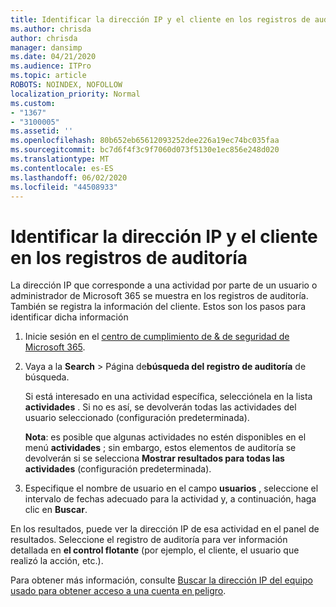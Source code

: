 ```yaml
---
title: Identificar la dirección IP y el cliente en los registros de auditoría
ms.author: chrisda
author: chrisda
manager: dansimp
ms.date: 04/21/2020
ms.audience: ITPro
ms.topic: article
ROBOTS: NOINDEX, NOFOLLOW
localization_priority: Normal
ms.custom:
- "1367"
- "3100005"
ms.assetid: ''
ms.openlocfilehash: 80b652eb65612093252dee226a19ec74bc035faa
ms.sourcegitcommit: bc7d6f4f3c9f7060d073f5130e1ec856e248d020
ms.translationtype: MT
ms.contentlocale: es-ES
ms.lasthandoff: 06/02/2020
ms.locfileid: "44508933"
---
```

# <a name="identify-ip-address-and-client-in-audit-logs"></a>Identificar la dirección IP y el cliente en los registros de auditoría

La dirección IP que corresponde a una actividad por parte de un usuario o administrador de Microsoft 365 se muestra en los registros de auditoría. También se registra la información del cliente. Estos son los pasos para identificar dicha información

1. Inicie sesión en el [centro de cumplimiento de & de seguridad de Microsoft 365](https://protection.office.com/).

2. Vaya a la **Search**  >  Página de**búsqueda del registro de auditoría** de búsqueda.

   Si está interesado en una actividad específica, selecciónela en la lista **actividades** . Si no es así, se devolverán todas las actividades del usuario seleccionado (configuración predeterminada).

   **Nota**: es posible que algunas actividades no estén disponibles en el menú **actividades** ; sin embargo, estos elementos de auditoría se devolverán si se selecciona **Mostrar resultados para todas las actividades** (configuración predeterminada).

3. Especifique el nombre de usuario en el campo **usuarios** , seleccione el intervalo de fechas adecuado para la actividad y, a continuación, haga clic en **Buscar**.

En los resultados, puede ver la dirección IP de esa actividad en el panel de resultados. Seleccione el registro de auditoría para ver información detallada en **el control flotante** (por ejemplo, el cliente, el usuario que realizó la acción, etc.).

Para obtener más información, consulte [Buscar la dirección IP del equipo usado para obtener acceso a una cuenta en peligro](https://docs.microsoft.com/microsoft-365/compliance/auditing-troubleshooting-scenarios#find-the-ip-address-of-the-computer-used-to-access-a-compromised-account).

